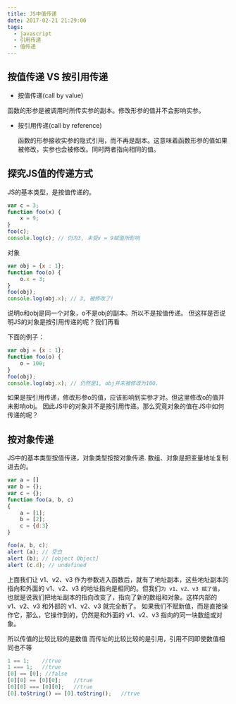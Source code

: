 ```yaml
---
title: JS中值传递
date: 2017-02-21 21:29:00
tags:
  - javascript
  - 引用传递
  - 值传递
---
```


## 按值传递 VS 按引用传递

 - 按值传递(call by value)

 函数的形参是被调用时所传实参的副本。修改形参的值并不会影响实参。

- 按引用传递(call by reference)

  函数的形参接收实参的隐式引用，而不再是副本。这意味着函数形参的值如果被修改，实参也会被修改。同时两者指向相同的值。

## 探究JS值的传递方式

JS的基本类型，是按值传递的。

```javascript
var c = 3;
function foo(x) {
    x = 9;
}
foo(c);
console.log(c); // 仍为3, 未受x = 9赋值所影响
```

对象

```javascript
var obj = {x : 1};
function foo(o) {
    o.x = 3;
}
foo(obj);
console.log(obj.x); // 3, 被修改了!
```
说明o和obj是同一个对象，o不是obj的副本。所以不是按值传递。 但这样是否说明JS的对象是按引用传递的呢？我们再看

下面的例子：

```javascript
var obj = {x : 1};
function foo(o) {
    o = 100;
}
foo(obj);
console.log(obj.x); // 仍然是1, obj并未被修改为100.
```
如果是按引用传递，修改形参o的值，应该影响到实参才对。但这里修改o的值并未影响obj。 因此JS中的对象并不是按引用传递。那么究竟对象的值在JS中如何传递的呢？

## 按对象传递

JS中的基本类型按值传递，对象类型按按对象传递.
数组、对象是把变量地址复制进去的。
```javascript
var a = []
var b = {};
var c = {};
function foo(a, b, c)
{
    a = [1];
    b = [2];
    c = {d:3}
}

foo(a, b, c);
alert (a); // 空白
alert (b); // [object Object]
alert (c.d); // undefined
```
上面我们让 v1、v2、v3 作为参数进入函数后，就有了地址副本，这些地址副本的指向和外面的 v1、v2、v3 的地址指向是相同的。但我们`为 v1、v2、v3 赋了值`，也就是说我们把地址副本的指向改变了，指向了新的数组和对象。这样内部的 v1、v2、v3 和外部的 v1、v2、v3 就完全断了。
如果我们不赋新值，而是直接操作它，那么，它操作到的，仍然是和外面的 v1、v2、v3 指向的同一块数组或对象。

所以传值的比较比较的是数值 而传址的比较比较的是引用，引用不同即使数值相同也不等

```javascript
1 == 1;    //true
1 === 1;   //true
[0] == [0]; //false
[0][0] == [0][0];    //true
[0][0] === [0][0];   //true
[0].toString() == [0].toString();   //true    
```
